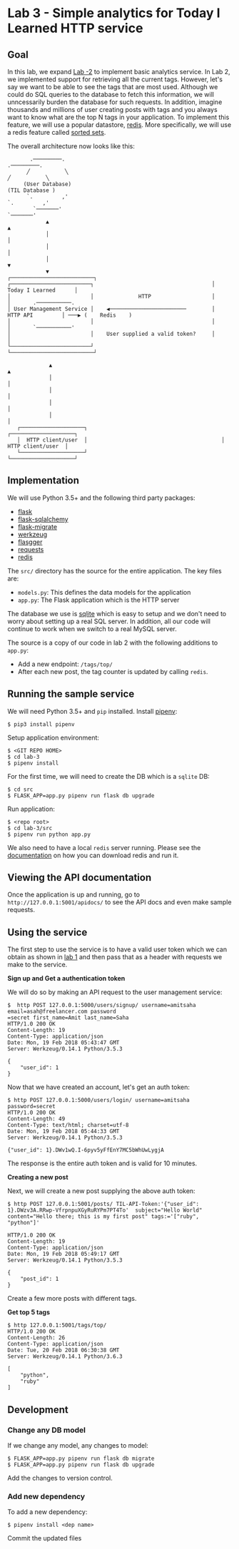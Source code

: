 # Lab 3 - Simple analytics for Today I Learned HTTP service

## Goal

In this lab, we expand [Lab -2](../lab-2) to implement basic analytics service. In Lab 2, we implemented 
support for retrieving all the current tags. However, let's say we want to be able to see the tags that 
are most used. Although we could do SQL queries to the database to fetch this information, we will unncessarily
burden the database for such requests. In addition, imagine thousands and millions of user creating posts
with tags and you always want to know what are the top N tags in your application. To implement this feature,
we will use a popular datastore, [redis](https://redis.io/). More specifically, we will use a redis feature
called [sorted sets](http://echorand.me/sorted-sets-in-redis-from-cli-python-and-golang.html).

The overall architecture now looks like this:


```
       .─────────.                                                      .─────────.
      ╱           ╲                                                    ╱           ╲
     (User Database)                                                  (TIL Database )
      `.         ,'                                                    `.         ,'
        `───────'                                                        `───────'
            ▲                                                                ▲
            │                                                                │
            │                                                                │
            │                                                                ▼
            ▼                                                   ┌──────────────────────────┐
┌─────────────────────────┐                                     │     Today I Learned      │
│                         │              HTTP                   │                          │       .───────────.
│ User Management Service │    ◀────────────────────────        │         HTTP API         │ ───▶ (    Redis    )
│                         │                                     │                          │       `───────────'
│                         │    User supplied a valid token?     │                          │
└─────────────────────────┘                                     └──────────────────────────┘

             ▲                                                               ▲
             │                                                               │
             │                                                               │
             │                                                               │
             │                                                               │
   ┌────────────────────┐                                          ┌────────────────────┐
   │  HTTP client/user  │                                          │  HTTP client/user  │
   └────────────────────┘                                          └────────────────────┘
   ```
## Implementation

We will use Python 3.5+ and the following third party packages:

- [flask](flask.pocoo.org/docs/0.12/appcontext/#app-context)
- [flask-sqlalchemy](https://flask-sqlalchemy.pocoo.org)
- [flask-migrate](https://flask-migrate.readthedocs.io/en/latest/)
- [werkzeug](http://werkzeug.pocoo.org/)
- [flasgger](https://github.com/rochacbruno/flasgger)
- [requests](http://docs.python-requests.org/en/master/)
- [redis](https://pypi.python.org/pypi/redis)

The `src/` directory has the source for the entire application. The key files are:

- `models.py`: This defines the data models for the application
- `app.py`: The Flask application which is the HTTP server

The database we use is [sqlite](https://docs.python.org/3/library/sqlite3.html) which is easy to setup
and we don't need to worry about setting up a real SQL server. In addition, all our code will continue
to work when we switch to a real MySQL server.

The source is a copy of our code in lab 2 with the following additions to `app.py`:

- Add a new endpoint: `/tags/top/`
- After each new post, the tag counter is updated by calling `redis`.

## Running the sample service

We will need Python 3.5+ and `pip` installed. Install [pipenv](https://docs.pipenv.org):

```
$ pip3 install pipenv
```

Setup application environment:

```
$ <GIT REPO HOME>
$ cd lab-3
$ pipenv install
```

For the first time, we will need to create the DB which is a `sqlite` DB:

```
$ cd src
$ FLASK_APP=app.py pipenv run flask db upgrade
```

Run application:

```
$ <repo root>
$ cd lab-3/src
$ pipenv run python app.py
```

We also need to have a local `redis` server running. Please see the [documentation](https://redis.io/download)
on how you can download redis and run it.

## Viewing the API documentation 

Once the application is up and running, go to `http://127.0.0.1:5001/apidocs/` to see the API docs and
even make sample requests.


## Using the service

The first step to use the service is to have a valid user token which we can obtain as shown in [lab 1](../lab-1)
and then pass that as a header with requests we make to the service.

**Sign up and Get a authentication token**

We will do so by making an API request to the user management service:

```
$  http POST 127.0.0.1:5000/users/signup/ username=amitsaha email=asah@freelancer.com password
=secret first_name=Amit last_name=Saha
HTTP/1.0 200 OK
Content-Length: 19
Content-Type: application/json
Date: Mon, 19 Feb 2018 05:43:47 GMT
Server: Werkzeug/0.14.1 Python/3.5.3

{
    "user_id": 1
}
```

Now that we have created an account, let's get an auth token:

```
$ http POST 127.0.0.1:5000/users/login/ username=amitsaha password=secret
HTTP/1.0 200 OK
Content-Length: 49
Content-Type: text/html; charset=utf-8
Date: Mon, 19 Feb 2018 05:44:33 GMT
Server: Werkzeug/0.14.1 Python/3.5.3

{"user_id": 1}.DWv1wQ.I-6pyv5yFfEnY7MC5bWhUwLygjA
```

The response is the entire auth token and is valid for 10 minutes.


**Creating a new post**

Next, we will create a new post supplying the above auth token:

```
$ http POST 127.0.0.1:5001/posts/ TIL-API-Token:'{"user_id": 1}.DWzv3A.RRwp-VfrpnpuXGyRuRYPm7PT4To'  subject="Hello World" content="Hello there; this is my first post" tags:='["ruby", "python"]'

HTTP/1.0 200 OK
Content-Length: 19
Content-Type: application/json
Date: Mon, 19 Feb 2018 05:49:17 GMT
Server: Werkzeug/0.14.1 Python/3.5.3

{
    "post_id": 1
}
```

Create a few more posts with different tags.

**Get top 5 tags**

```
$ http 127.0.0.1:5001/tags/top/
HTTP/1.0 200 OK
Content-Length: 26
Content-Type: application/json
Date: Tue, 20 Feb 2018 06:30:38 GMT
Server: Werkzeug/0.14.1 Python/3.6.3

[
    "python",
    "ruby"
]
```

## Development

### Change any DB model

If we change any model, any changes to model:

```
$ FLASK_APP=app.py pipenv run flask db migrate
$ FLASK_APP=app.py pipenv run flask db upgrade
```

Add the changes to version control.

### Add new dependency

To add a new dependency:

```
$ pipenv install <dep name>
```

Commit the updated files

